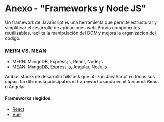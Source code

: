 # Anexo - "Frameworks y Node JS"

Un framework de JavaScript es una herramienta que permite estructurar y simplificar el desarrollo de aplicaciones web. Brinda componentes reutilizables, facilita la manipulación del DOM y mejora la organizacion del codigo.

### MERN VS. MEAN

- MERN: MongoDB, Express.js, React, Node.js
- MEAN: MongoDB, Express.js, Angular, Node.js

Ambos stacks de desarrollo fullstack que utilizan JavaScript en todas sus capas. La diferencia principal es el framework usando en el frontend: React o Angular

#### Frameworks elegidos:

- [React](fremeworkReact.md)
- [Vue](frameworkVue.md)
